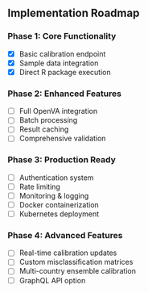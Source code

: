 ## Implementation Roadmap

### Phase 1: Core Functionality
- [x] Basic calibration endpoint
- [x] Sample data integration
- [x] Direct R package execution

### Phase 2: Enhanced Features
- [ ] Full OpenVA integration
- [ ] Batch processing
- [ ] Result caching
- [ ] Comprehensive validation

### Phase 3: Production Ready
- [ ] Authentication system
- [ ] Rate limiting
- [ ] Monitoring & logging
- [ ] Docker containerization
- [ ] Kubernetes deployment

### Phase 4: Advanced Features
- [ ] Real-time calibration updates
- [ ] Custom misclassification matrices
- [ ] Multi-country ensemble calibration
- [ ] GraphQL API option
